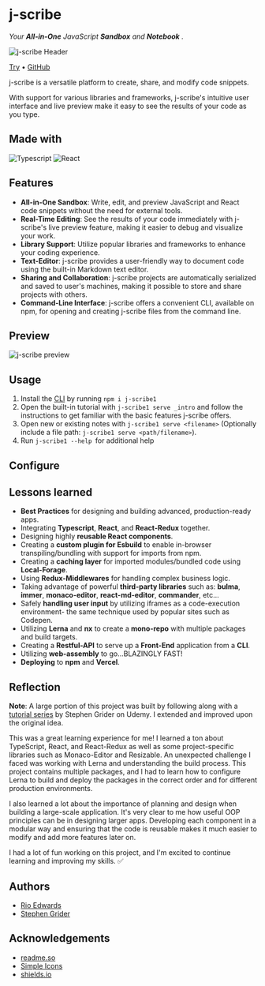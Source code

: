 # j-scribe

_Your_ _**All-in-One**_ _JavaScript_ _**Sandbox**_ _and_ _**Notebook**_ _._

![j-scribe Header](images/j-scribe_header.png)

[Try](https://j-scribe.vercel.app/) • [GitHub](https://github.com/rioredwards/j-scribe)

j-scribe is a versatile platform to create, share, and modify code snippets.

With support for various libraries and frameworks, j-scribe's intuitive user interface and live preview make it easy to see the results of your code as you type.

## Made with

![Typescript](https://img.shields.io/badge/-Typescript-3178C6?logo=TypeScript&logoColor=black&style=for-the-badge)&nbsp;![React](https://img.shields.io/badge/-React-61DAFB?logo=React&logoColor=black&style=for-the-badge)&nbsp;

## Features

* **All-in-One Sandbox**: Write, edit, and preview JavaScript and React code snippets without the need for external tools.
* **Real-Time Editing**: See the results of your code immediately with j-scribe's live preview feature, making it easier to debug and visualize your work.
* **Library Support**: Utilize popular libraries and frameworks to enhance your coding experience.
* **Text-Editor**: j-scribe provides a user-friendly way to document code using the built-in Markdown text editor.
* **Sharing and Collaboration**: j-scribe projects are automatically serialized and saved to user's machines, making it possible to store and share projects with others.
* **Command-Line Interface**: j-scribe offers a convenient CLI, available on npm, for opening and creating j-scribe files from the command line.

## Preview

![j-scribe preview](images/j-scribe_preview.gif)

## Usage

1. Install the [CLI](https://www.npmjs.com/package/j-scribe1) by running `npm i j-scribe1`
2. Open the built-in tutorial with `j-scribe1 serve _intro` and follow the instructions to get familiar with the basic features j-scribe offers.
3. Open new or existing notes with `j-scribe1 serve <filename>` (Optionally include a file path: `j-scribe1 serve <path/filename>`).
4. Run `j-scribe1 --help `for additional help

## Configure

## Lessons learned

* **Best Practices** for designing and building advanced, production-ready apps.
* Integrating **Typescript**, **React**, and **React-Redux** together.
* Designing highly **reusable React components**.
* Creating a **custom plugin for Esbuild** to enable in-browser transpiling/bundling with support for imports from npm.
* Creating a **caching layer** for imported modules/bundled code using **Local-Forage**.
* Using **Redux-Middlewares** for handling complex business logic.
* Taking advantage of powerful **third-party libraries** such as: **bulma**, **immer**, **monaco-editor**, **react-md-editor**, **commander**, etc...
* Safely **handling user input** by utilizing iframes as a code-execution environment- the same technique used by popular sites such as Codepen.
* Utilizing **Lerna** and **nx** to create a **mono-repo** with multiple packages and build targets.
* Creating a **Restful-API** to serve up a **Front-End** application from a **CLI**.
* Utilizing **web-assembly** to go...BLAZINGLY FAST!
* **Deploying** to **npm** and **Vercel**.

## Reflection

**Note**: A large portion of this project was built by following along with a [tutorial series](https://www.udemy.com/course/react-and-typescript-build-a-portfolio-project/) by Stephen Grider on Udemy. I extended and improved upon the original idea.

This was a great learning experience for me! I learned a ton about TypeScript, React, and React-Redux as well as some project-specific libraries such as Monaco-Editor and Resizable. An unexpected challenge I faced was working with Lerna and understanding the build process. This project contains multiple packages, and I had to learn how to configure Lerna to build and deploy the packages in the correct order and for different production environments.

I also learned a lot about the importance of planning and design when building a large-scale application. It's very clear to me how useful OOP principles can be in designing larger apps. Developing each component in a modular way and ensuring that the code is reusable makes it much easier to modify and add more features later on.

I had a lot of fun working on this project, and I'm excited to continue learning and improving my skills. ✅

## Authors

* [Rio Edwards](https://www.github.com/rioredwards)
* [Stephen Grider](https://github.com/StephenGrider)

## Acknowledgements

* [readme.so](https://readme.so/editor)
* [Simple Icons](https://simpleicons.org/?q=redux)
* [shields.io](https://shields.io/)



